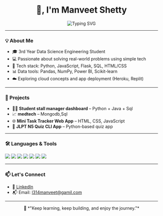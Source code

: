 <h1 align="center"> 👋, I'm Manveet Shetty</h1>

<p align="center">
  <img src="https://readme-typing-svg.demolab.com?font=Fira+Code&duration=2500&pause=1000&center=true&vCenter=true&width=435&lines=Data+Science+Student+%7C+Developer;Learning+Japanese+(JLPT+N4);Code.+Learn.+Repeat+%F0%9F%92%BB" alt="Typing SVG" />
</p>

---

### 💡 About Me

- 🎓 3rd Year Data Science Engineering Student  
- 💻 Passionate about solving real-world problems using simple tech  
- 🔧 Tech stack: Python, JavaScript, Flask, SQL, HTML/CSS  
- 📊 Data tools: Pandas, NumPy, Power BI, Scikit-learn  
- ☁️ Exploring cloud concepts and app deployment (Heroku, Replit)  


---

### 🚀 Projects

- 🧑‍💼 **Student stall manager dashboard** – Python + Java + Sql  
- 📈 **medtech** – Mongodb,Sql 
- 🌐 **Mini Task Tracker Web App** – HTML, CSS, JavaScript  
- 🧠 **JLPT N5 Quiz CLI App** – Python-based quiz app

---

### 🛠️ Languages & Tools

<p align="left">
  <img src="https://img.shields.io/badge/Python-3776AB?style=for-the-badge&logo=python&logoColor=white"/>
  <img src="https://img.shields.io/badge/Flask-000000?style=for-the-badge&logo=flask&logoColor=white"/>
  <img src="https://img.shields.io/badge/JavaScript-F7DF1E?style=for-the-badge&logo=javascript&logoColor=black"/>
  <img src="https://img.shields.io/badge/HTML5-E34F26?style=for-the-badge&logo=html5&logoColor=white"/>
  <img src="https://img.shields.io/badge/CSS3-1572B6?style=for-the-badge&logo=css3&logoColor=white"/>
  <img src="https://img.shields.io/badge/SQL-003B57?style=for-the-badge&logo=postgresql&logoColor=white"/>
  <img src="https://img.shields.io/badge/Power%20BI-F2C811?style=for-the-badge&logo=powerbi&logoColor=black"/>
</p>

---


### 📫 Let's Connect

- 💼 [LinkedIn](https://www.linkedin.com/in/manveet-shetty-463555266/)  
- 📬 Email: l314manveet@gamil.com 

---

<p align="center">
  💬 *"Keep learning, keep building, and enjoy the journey."*
</p>
